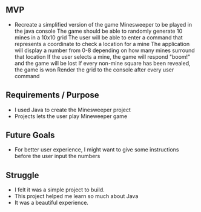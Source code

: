 ## MVP
- Recreate a simplified version of the game Minesweeper to be played in the java console The game should be able to randomly generate 10 mines in a 10x10 grid The user will be able to enter a command that represents a coordinate to check a location for a mine The application will display a number from 0-8 depending on how many mines surround that location If the user selects a mine, the game will respond "boom!" and the game will be lost If every non-mine square has been revealed, the game is won Render the grid to the console after every user command

## Requirements / Purpose
- I used Java to create the Minesweeper project
- Projects lets the user play Mineweeper game 

## Future Goals
- For better user experience, I might want to give some instructions before the user input the numbers

## Struggle
- I felt it was a simple project to build.
- This project helped me learn so much about Java
- It was a beautiful experience.




